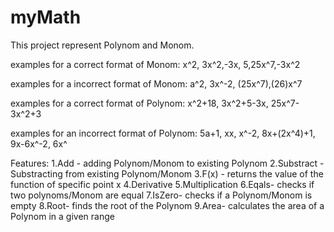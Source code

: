 # myMath

This project represent Polynom and Monom.

examples for a correct format of Monom: x^2, 3x^2,-3x, 5,25x^7,-3x^2

examples for a incorrect format of Monom: a^2, 3x^-2, (25x^7),(26)x^7

examples for a correct format of Polynom: x^2+18, 3x^2+5-3x, 25x^7-3x^2+3

examples for an incorrect format of Polynom: 5a+1, xx, x^-2, 8x+(2x^4)+1, 9x-6x^-2, 6x^


Features:
1.Add - adding Polynom/Monom to existing Polynom
2.Substract - Substracting from existing Polynom/Monom
3.F(x) - returns the value of the function of specific point x
4.Derivative
5.Multiplication
6.Eqals- checks if two polynoms/Monom are equal
7.IsZero- checks if a Polynom/Monom is empty
8.Root- finds the root of the Polynom
9.Area- calculates the area of a Polynom in a given range
